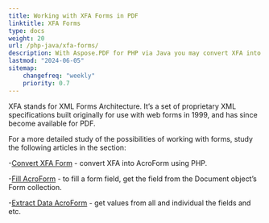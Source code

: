 ```yaml
---
title: Working with XFA Forms in PDF 
linktitle: XFA Forms
type: docs
weight: 20
url: /php-java/xfa-forms/
description: With Aspose.PDF for PHP via Java you may convert XFA into AcroForm, fill the form field in a PDF document, extract data from the form.
lastmod: "2024-06-05"
sitemap:
    changefreq: "weekly"
    priority: 0.7
---
```


XFA stands for XML Forms Architecture. It’s a set of proprietary XML specifications built originally for use with web forms in 1999, and has since become available for PDF.

For a more detailed study of the possibilities of working with forms, study the following articles in the section:

-[Convert XFA Form](/pdf/php-java/convert-form/) - convert XFA into AcroForm using PHP.

-[Fill AcroForm](/pdf/php-java/fill-form/) - to fill a form field, get the field from the Document object’s Form collection.

-[Extract Data AcroForm](/pdf/php-java/extract-form/) - get values from all and individual the fields and etc.